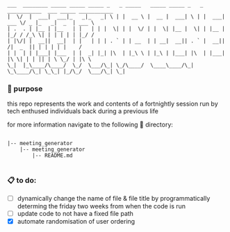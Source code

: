 ```
___  ________ _____ _____ _____ _   _ _____   _____ _____ _   _ ___________  ___ _____ ___________ 
|  \/  |  ___|  ___|_   _|_   _| \ | |  __ \ |  __ |  ___| \ | |  ___| ___ \/ _ |_   _|  _  | ___ \
| .  . | |__ | |__   | |   | | |  \| | |  \/ | |  \| |__ |  \| | |__ | |_/ / /_\ \| | | | | | |_/ /
| |\/| |  __||  __|  | |   | | | . ` | | __  | | __|  __|| . ` |  __||    /|  _  || | | | | |    / 
| |  | | |___| |___  | |  _| |_| |\  | |_\ \ | |_\ | |___| |\  | |___| |\ \| | | || | \ \_/ | |\ \ 
\_|  |_\____/\____/  \_/  \___/\_| \_/\____/  \____\____/\_| \_\____/\_| \_\_| |_/\_/  \___/\_| \_|

```

### **:book: purpose**

this repo represents the work and contents of a fortnightly session run by tech enthused individuals back during a previous life

for more information navigate to the following :file_folder: directory:


~~~

|-- meeting_generator
    |-- meeting_generator
        |-- README.md

~~~

#

### **:clipboard: to do:**

- [ ] dynamically change the name of file & file title by programmatically determing the friday two weeks from when the code is run
- [ ] update code to not have a fixed file path
- [x] automate randomisation of user ordering